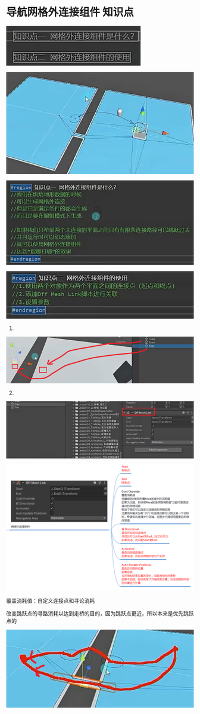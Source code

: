 # 导航网格外连接组件 知识点

![93f797928a13e2b31234b57153b19492.png](image/93f797928a13e2b31234b57153b19492.png)

![5409d7a2437b299101b1d76703c0fc96.png](image/5409d7a2437b299101b1d76703c0fc96.png)

![b1031986e2f8e8fe090a50637a532fb3.png](image/b1031986e2f8e8fe090a50637a532fb3.png)

![d30cd0295b4ab0a1fcfab3da2ad139c5.png](image/d30cd0295b4ab0a1fcfab3da2ad139c5.png)

1.

![ba54763e2dbe242ff5c47cedbf2d1bca.png](image/ba54763e2dbe242ff5c47cedbf2d1bca.png)

2.

![367335aa53a47736570be28a60e63ba1.png](image/367335aa53a47736570be28a60e63ba1.png)

![cee32404b6b412345d728d2ccb8885a9.png](image/cee32404b6b412345d728d2ccb8885a9.png)

覆盖消耗值：自定义连接点和寻论消耗

改变跳跃点的寻路消耗以达到走桥的目的，因为跳跃点更近，所以本来是优先跳跃点的

![8bb2f34c2d726fc45d1ad042c399c7c8.png](image/8bb2f34c2d726fc45d1ad042c399c7c8.png)
